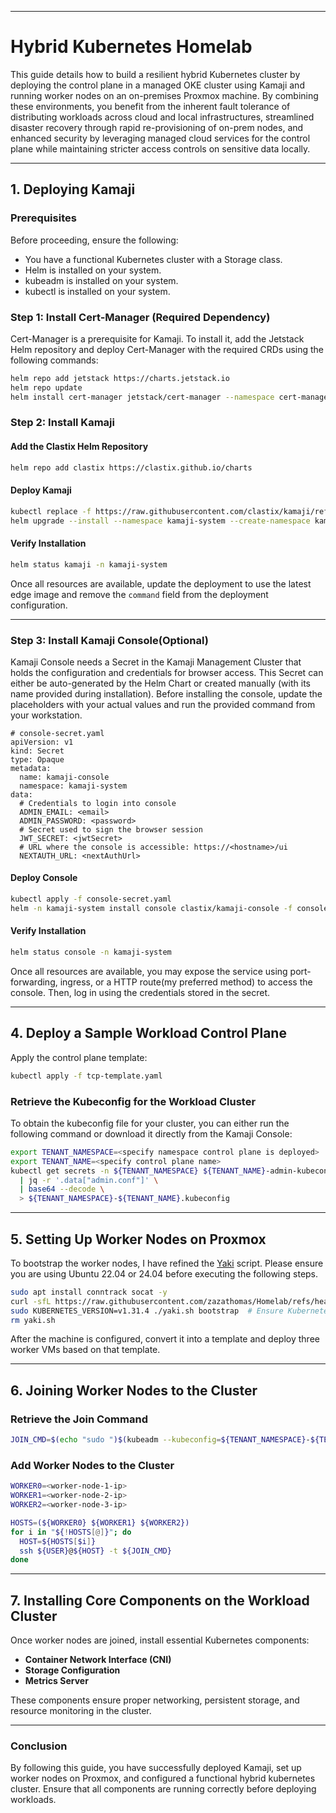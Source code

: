   
---

# **Hybrid Kubernetes Homelab**  

This guide details how to build a resilient hybrid Kubernetes cluster by deploying the control plane in a managed OKE cluster using Kamaji and running worker nodes on an on-premises Proxmox machine. By combining these environments, you benefit from the inherent fault tolerance of distributing workloads across cloud and local infrastructures, streamlined disaster recovery through rapid re-provisioning of on-prem nodes, and enhanced security by leveraging managed cloud services for the control plane while maintaining stricter access controls on sensitive data locally.

---

## **1. Deploying Kamaji**  

### **Prerequisites**  
Before proceeding, ensure the following:  
- You have a functional Kubernetes cluster with a Storage class.
- Helm is installed on your system.  
- kubeadm is installed on your system.
- kubectl is installed on your system.

### **Step 1: Install Cert-Manager** (Required Dependency)  

Cert-Manager is a prerequisite for Kamaji. To install it, add the Jetstack Helm repository and deploy Cert-Manager with the required CRDs using the following commands:

```bash
helm repo add jetstack https://charts.jetstack.io
helm repo update
helm install cert-manager jetstack/cert-manager --namespace cert-manager --create-namespace --set installCRDs=true
```

### **Step 2: Install Kamaji**  

#### **Add the Clastix Helm Repository**  

```bash
helm repo add clastix https://clastix.github.io/charts
```

#### **Deploy Kamaji**  

```bash
kubectl replace -f https://raw.githubusercontent.com/clastix/kamaji/refs/tags/edge-24.12.1/charts/kamaji/crds/kamaji.clastix.io_tenantcontrolplanes.yaml
helm upgrade --install --namespace kamaji-system --create-namespace kamaji clastix/kamaji
```

#### **Verify Installation**  

```bash
helm status kamaji -n kamaji-system
```

Once all resources are available, update the deployment to use the latest edge image and remove the `command` field from the deployment configuration.  

---
### **Step 3: Install Kamaji Console(Optional)**  
Kamaji Console needs a Secret in the Kamaji Management Cluster that holds the configuration and credentials for browser access. This Secret can either be auto-generated by the Helm Chart or created manually (with its name provided during installation). Before installing the console, update the placeholders with your actual values and run the provided command from your workstation.
```
# console-secret.yaml
apiVersion: v1
kind: Secret
type: Opaque
metadata:
  name: kamaji-console
  namespace: kamaji-system
data:
  # Credentials to login into console
  ADMIN_EMAIL: <email>
  ADMIN_PASSWORD: <password>
  # Secret used to sign the browser session
  JWT_SECRET: <jwtSecret>
  # URL where the console is accessible: https://<hostname>/ui
  NEXTAUTH_URL: <nextAuthUrl>
```

#### **Deploy Console**  

```bash
kubectl apply -f console-secret.yaml
helm -n kamaji-system install console clastix/kamaji-console -f console-values.yaml
```

#### **Verify Installation**  

```bash
helm status console -n kamaji-system
```

Once all resources are available, you may expose the service using port-forwarding, ingress, or a HTTP route(my preferred method) to access the console. Then, log in using the credentials stored in the secret.

---

## **4. Deploy a Sample Workload Control Plane**  

Apply the control plane template:  

```bash
kubectl apply -f tcp-template.yaml
```

### **Retrieve the Kubeconfig for the Workload Cluster**  

To obtain the kubeconfig file for your cluster, you can either run the following command or download it directly from the Kamaji Console:
```bash
export TENANT_NAMESPACE=<specify namespace control plane is deployed>
export TENANT_NAME=<specify control plane name>
kubectl get secrets -n ${TENANT_NAMESPACE} ${TENANT_NAME}-admin-kubeconfig -o json \
  | jq -r '.data["admin.conf"]' \
  | base64 --decode \
  > ${TENANT_NAMESPACE}-${TENANT_NAME}.kubeconfig
```

---

## **5. Setting Up Worker Nodes on Proxmox**  
 
To bootstrap the worker nodes, I have refined the [Yaki](https://github.com/clastix/yaki/tree/master) script. Please ensure you are using Ubuntu 22.04 or 24.04 before executing the following steps.

```bash
sudo apt install conntrack socat -y
curl -sfL https://raw.githubusercontent.com/zazathomas/Homelab/refs/heads/main/K8s/kamaji/yaki.sh > yaki.sh && chmod +x yaki.sh
sudo KUBERNETES_VERSION=v1.31.4 ./yaki.sh bootstrap  # Ensure Kubernetes version matches the control plane
rm yaki.sh
```

After the machine is configured, convert it into a template and deploy three worker VMs based on that template. 

---

## **6. Joining Worker Nodes to the Cluster**  

### **Retrieve the Join Command**  

```bash
JOIN_CMD=$(echo "sudo ")$(kubeadm --kubeconfig=${TENANT_NAMESPACE}-${TENANT_NAME}.kubeconfig token create --print-join-command)
```

### **Add Worker Nodes to the Cluster**  

```bash
WORKER0=<worker-node-1-ip>
WORKER1=<worker-node-2-ip>
WORKER2=<worker-node-3-ip>

HOSTS=(${WORKER0} ${WORKER1} ${WORKER2})
for i in "${!HOSTS[@]}"; do
  HOST=${HOSTS[$i]}
  ssh ${USER}@${HOST} -t ${JOIN_CMD}
done
```

---

## **7. Installing Core Components on the Workload Cluster**  

Once worker nodes are joined, install essential Kubernetes components:  

- **Container Network Interface (CNI)**
- **Storage Configuration**
- **Metrics Server**

These components ensure proper networking, persistent storage, and resource monitoring in the cluster.  

---

### **Conclusion**  
By following this guide, you have successfully deployed Kamaji, set up worker nodes on Proxmox, and configured a functional hybrid kubernetes cluster. Ensure that all components are running correctly before deploying workloads.  
